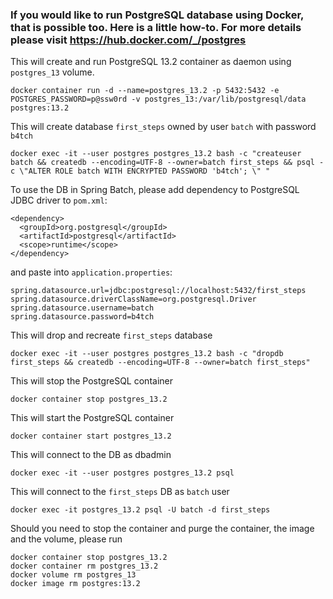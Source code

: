 
### If you would like to run PostgreSQL database using Docker, that is possible too. Here is a little how-to. For more details please visit  https://hub.docker.com/_/postgres

This will create and run PostgreSQL 13.2 container as daemon using `postgres_13` volume.
```
docker container run -d --name=postgres_13.2 -p 5432:5432 -e POSTGRES_PASSWORD=p@ssw0rd -v postgres_13:/var/lib/postgresql/data postgres:13.2
```

This will create database `first_steps` owned by user `batch` with password `b4tch`
```
docker exec -it --user postgres postgres_13.2 bash -c "createuser batch && createdb --encoding=UTF-8 --owner=batch first_steps && psql -c \"ALTER ROLE batch WITH ENCRYPTED PASSWORD 'b4tch'; \" "
```

To use the DB in Spring Batch, please add dependency to PostgreSQL JDBC driver to `pom.xml`:
```
<dependency>
  <groupId>org.postgresql</groupId>
  <artifactId>postgresql</artifactId>
  <scope>runtime</scope>
</dependency>
```
and paste into `application.properties`:
```
spring.datasource.url=jdbc:postgresql://localhost:5432/first_steps
spring.datasource.driverClassName=org.postgresql.Driver
spring.datasource.username=batch
spring.datasource.password=b4tch
```

This will drop and recreate `first_steps` database
```
docker exec -it --user postgres postgres_13.2 bash -c "dropdb first_steps && createdb --encoding=UTF-8 --owner=batch first_steps"
```

This will stop the PostgreSQL container
```
docker container stop postgres_13.2
```

This will start the PostgreSQL container
```
docker container start postgres_13.2
```

This will connect to the DB as dbadmin
```
docker exec -it --user postgres postgres_13.2 psql
```

This will connect to the `first_steps` DB as `batch` user
```
docker exec -it postgres_13.2 psql -U batch -d first_steps
```

Should you need to stop the container and purge the container, the image and the volume, please run
```
docker container stop postgres_13.2
docker container rm postgres_13.2
docker volume rm postgres_13
docker image rm postgres:13.2
```
